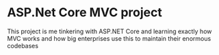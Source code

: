 # ASP.Net Core MVC project
This project is me tinkering with ASP.NET Core and learning exactly how MVC works and how big enterprises use this to maintain their enormous codebases
